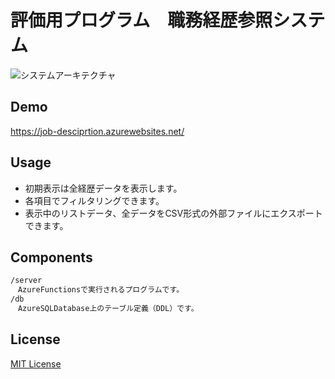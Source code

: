 # 評価用プログラム　職務経歴参照システム

![システムアーキテクチャ](https://user-images.githubusercontent.com/35760519/48814526-691d7300-ed7e-11e8-9c58-6aae6cd4c0f4.png "システムアーキテクチャ")

## Demo
https://job-desciprtion.azurewebsites.net/

## Usage
- 初期表示は全経歴データを表示します。
- 各項目でフィルタリングできます。
- 表示中のリストデータ、全データをCSV形式の外部ファイルにエクスポートできます。

## Components

```bash
/server
　AzureFunctionsで実行されるプログラムです。
/db
　AzureSQLDatabase上のテーブル定義（DDL）です。
```

## License

[MIT License](http://opensource.org/licenses/MIT)

